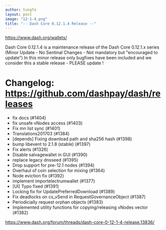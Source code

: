 ```yaml
---
author: tungfa
layout: post
image: "12-1-4.png"
title: "-- Dash Core 0.12.1.4 Release --"
---
```

<https://www.dash.org/wallets/>

Dash Core 0.12.1.4 is a maintenance release of the Dash Core 0.12.1.x series
(Minor Update - No Sentinal Changes - Not mandatory but "encouraged to update”)
In this minor release only bugfixes have been included and we consider this a stable release - PLEASE update !

Changelog:
<https://github.com/dashpay/dash/releases>
==================
- fix docs (#1404)
- fix unsafe vNodes access (#1403)
- Fix mn list sync (#1401)
- Translations201703 (#1384)
- [depends] Fixing download path and sha256 hash (#1398)
- bump libevent to 2.1.8 (stable) (#1397)
- Fix alerts (#1326)
- Disable salvagewallet in GUI (#1390)
- replace legacy dnsseed (#1395)
- Drop support for pre-12.1 nodes (#1394)
- Overhaul of coin selection for mixing (#1364)
- Node eviction fix (#1392)
- implement importelectrumwallet (#1377)
- [UI] Typo fixed (#1391)
- Locking fix for UpdatePreferredDownload (#1389)
- Fix deadlocks on cs_vSend in RequestGovernanceObject (#1387)
- Periodicially request orphan objects (#1383)
- Implemented utility functions for copying/releasing vNodes vector (#1382)

<https://www.dash.org/forum/threads/dash-core-0-12-1-4-release.13836/>
